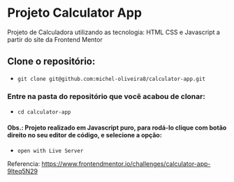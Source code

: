 # Projeto Calculator App


Projeto de Calculadora utilizando as tecnologia: HTML CSS e Javascript a partir do site da Frontend Mentor

## Clone o repositório:

  - `git clone git@github.com:michel-oliveira8/calculator-app.git`

### Entre na pasta do repositório que você acabou de clonar:
 - `cd calculator-app`

  #### Obs.: Projeto realizado em Javascript puro, para rodá-lo clique com botão direito no seu editor de código, e selecione a opção:
- `open with Live Server`


Referencia: https://www.frontendmentor.io/challenges/calculator-app-9lteq5N29
